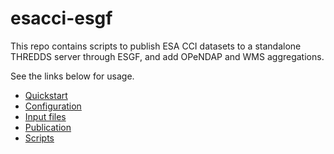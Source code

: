# esacci-esgf

This repo contains scripts to publish ESA CCI datasets to a standalone THREDDS
server through ESGF, and add OPeNDAP and WMS aggregations.

See the links below for usage.

* [Quickstart](docs/quickstart.md)
* [Configuration](docs/configuration.md)
* [Input files](docs/input_files.md)
* [Publication](docs/publication.md)
* [Scripts](docs/scripts.md)
